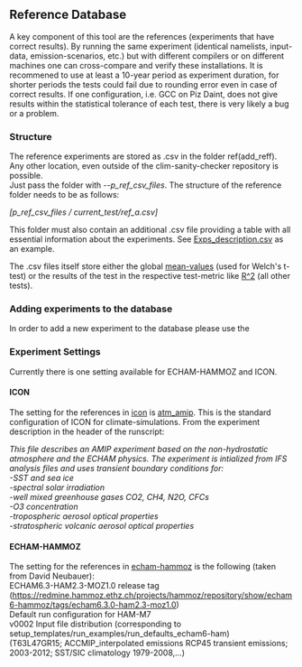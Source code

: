 ## Reference Database
A key component of this tool are the references (experiments that have correct results). By running the same experiment (identical namelists, input-data, emission-scenarios, etc.) but with different compilers or on different machines one can cross-compare and verify these installations. 
It is recommened to use at least a 10-year period as experiment duration, for shorter periods the tests could fail due to rounding error even in case of correct results.
If one configuration, i.e. GCC on Piz Daint, does not give results within the statistical tolerance of each test, there is very likely a bug or a problem.

### Structure
The reference experiments are stored as .csv in the folder ref(add_reff). Any other location, even outside of the clim-sanity-checker repository is possible.  
Just pass the folder with *--p_ref_csv_files*. The structure of the reference folder needs to be as follows:

*[p_ref_csv_files / current_test/ref_a.csv]*  

This folder must also contain an additional .csv file providing a table with all essential information about the experiments.
See [Exps_description.csv](ref/echam-hammoz/Exps_description.csv) as an example.

The .csv files itself store either the global [mean-values](ref/echam-hammoz/welch/glob_means_daint_REF_10y.csv) (used for Welch's t-test) or the results of the test in the 
respective test-metric like [R^2](ref/echam-hammoz/fldcor/fldcor_daint_REF_10y.csv) (all other tests).

### Adding experiments to the database
In order to add a new experiment to the database please use the
### Experiment Settings
Currently there is one setting available for ECHAM-HAMMOZ and ICON.


#### ICON
The setting for the references in [icon](ref/icon) is [atm_amip](https://github.com/C2SM-ICON/icon/blob/master/run/exp.atm_amip). This is the standard
configuration of ICON for climate-simulations. From the experiment description in the header of the runscript:  

*This file describes an AMIP experiment based on the non-hydrostatic atmosphere and the
 ECHAM physics. The experiment is intialized from IFS analysis files and uses transient
boundary conditions for:  
-SST and sea ice  
-spectral solar irradiation  
-well mixed greenhouse gases CO2, CH4, N2O, CFCs  
-O3 concentration  
-tropospheric aerosol optical properties  
-stratospheric volcanic aerosol optical properties*

#### ECHAM-HAMMOZ
The setting for the references in [echam-hammoz](ref/echam-hammoz) is the following (taken from David Neubauer):  
ECHAM6.3-HAM2.3-MOZ1.0 release tag (https://redmine.hammoz.ethz.ch/projects/hammoz/repository/show/echam6-hammoz/tags/echam6.3.0-ham2.3-moz1.0)  
Default run configuration for HAM-M7  
v0002 Input file distribution (corresponding to setup_templates/run_examples/run_defaults_echam6-ham)  					
(T63L47GR15; ACCMIP_interpolated emissions RCP45 transient emissions; 2003-2012; SST/SIC climatology 1979-2008,...)					
